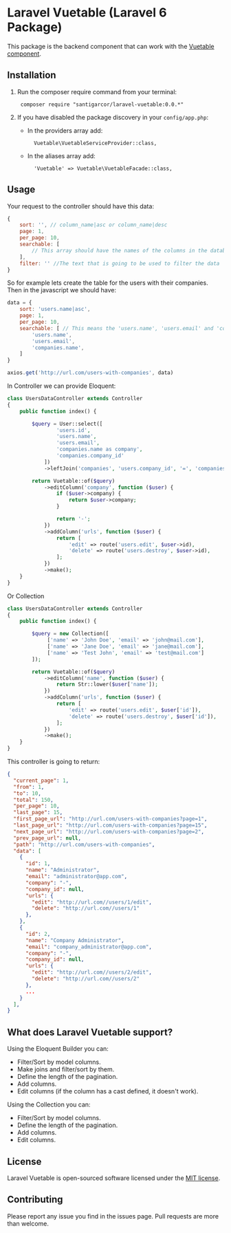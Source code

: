 # Laravel Vuetable (Laravel 6 Package)


This package is the backend component that can work with the [Vuetable component](https://github.com/ratiw/vuetable-2).

## Installation
1. Run the composer require command from your terminal:

        composer require "santigarcor/laravel-vuetable:0.0.*"

2. If you have disabled the package discovery in your `config/app.php`:
    - In the providers array add:

            Vuetable\VuetableServiceProvider::class,

    - In the aliases array add:

            'Vuetable' => Vuetable\VuetableFacade::class,

## Usage
Your request to the controller should have this data:

```javascript
{
    sort: '', // column_name|asc or column_name|desc
    page: 1,
    per_page: 10,
    searchable: [
        // This array should have the names of the columns in the database
    ],
    filter: '' //The text that is going to be used to filter the data
}
```

So for example lets create the table for the users with their companies. Then in the javascript we should have:

```javascript
data = {
    sort: 'users.name|asc',
    page: 1,
    per_page: 10,
    searchable: [ // This means the 'users.name', 'users.email' and 'companies.name' columns can be filtered through the 'filter' attribute in the data.
        'users.name',
        'users.email',
        'companies.name',
    ]
}

axios.get('http://url.com/users-with-companies', data)
```

In Controller we can provide Eloquent:

```php
class UsersDataController extends Controller
{
    public function index() {

        $query = User::select([
                'users.id',
                'users.name',
                'users.email',
                'companies.name as company',
                'companies.company_id'
            ])
            ->leftJoin('companies', 'users.company_id', '=', 'companies.id');

        return Vuetable::of($query)
            ->editColumn('company', function ($user) {
                if ($user->company) {
                    return $user->company;
                }

                return '-';
            })
            ->addColumn('urls', function ($user) {
                return [
                    'edit' => route('users.edit', $user->id),
                    'delete' => route('users.destroy', $user->id),
                ];
            })
            ->make();
    }
}
```

Or Collection
```php
class UsersDataController extends Controller
{
    public function index() {

        $query = new Collection([
             ['name' => 'John Doe', 'email' => 'john@mail.com'],
             ['name' => 'Jane Doe', 'email' => 'jane@mail.com'],
             ['name' => 'Test John', 'email' => 'test@mail.com']
        ]);

        return Vuetable::of($query)
            ->editColumn('name', function ($user) {
                return Str::lower($user['name']);
            })
            ->addColumn('urls', function ($user) {
                return [
                    'edit' => route('users.edit', $user['id']),
                    'delete' => route('users.destroy', $user['id']),
                ];
            })
            ->make();
    }
}
```
This controller is going to return:
```json
{
  "current_page": 1,
  "from": 1,
  "to": 10,
  "total": 150,
  "per_page": 10,
  "last_page": 15,
  "first_page_url": "http://url.com/users-with-companies?page=1",
  "last_page_url": "http://url.com/users-with-companies?page=15",
  "next_page_url": "http://url.com/users-with-companies?page=2",
  "prev_page_url": null,
  "path": "http://url.com/users-with-companies",
  "data": [
    {
      "id": 1,
      "name": "Administrator",
      "email": "administrator@app.com",
      "company": "-",
      "company_id": null,
      "urls": {
        "edit": "http://url.com//users/1/edit",
        "delete": "http://url.com//users/1"
      },
    },
    {
      "id": 2,
      "name": "Company Administrator",
      "email": "company_administrator@app.com",
      "company": "-",
      "company_id": null,
      "urls": {
        "edit": "http://url.com//users/2/edit",
        "delete": "http://url.com//users/2"
      },
      ...
    }
  ],
}
```

## What does Laravel Vuetable support?

Using the Eloquent Builder you can:
- Filter/Sort by model columns.
- Make joins and filter/sort by them.
- Define the length of the pagination.
- Add columns.
- Edit columns (if the column has a cast defined, it doesn't work).

Using the Collection you can:
- Filter/Sort by model columns.
- Define the length of the pagination.
- Add columns.
- Edit columns.

## License

Laravel Vuetable is open-sourced software licensed under the [MIT license](http://opensource.org/licenses/MIT).

## Contributing

Please report any issue you find in the issues page. Pull requests are more than welcome.
